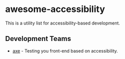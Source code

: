 # awesome-accessibility

This is a utility list for accessibility-based development.

## Development Teams

- [axe](https://www.deque.com/axe/) - Testing you front-end based on accessibility.
